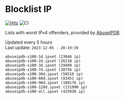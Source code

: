 # Blocklist IP

[![Hits](https://hits.seeyoufarm.com/api/count/incr/badge.svg?url=https%3A%2F%2Fgithub.com%2Fborestad%2Fblocklist-ip%2F&count_bg=%2379C83D&title_bg=%23555555&icon=&icon_color=%23E7E7E7&title=hits&edge_flat=false)](https://hits.seeyoufarm.com)  ![CI](https://img.shields.io/github/workflow/status/borestad/blocklist-ip/CI?style=flat-square)

Lists with worst IPv4 offenders, provided by [AbuseIPDB](https://www.abuseipdb.com/)

<!-- FOOTER-PLACEHOLDER -->
Updated every 5 hours<br>
Last update: `2023-12-05 - 20:19:39`
```
abuseipdb-s100-1d.ipset (23046 ip)
abuseipdb-s100-2d.ipset (26218 ip)
abuseipdb-s100-3d.ipset (29489 ip)
abuseipdb-s100-7d.ipset (38756 ip)
abuseipdb-s100-30d.ipset (58516 ip)
abuseipdb-s100-60d.ipset (83451 ip)
abuseipdb-s100-90d.ipset (108176 ip)
abuseipdb-s100-120d.ipset (131990 ip)
abuseipdb-s100-all.ipset (425036 ip)
```
